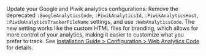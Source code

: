 Update your Google and Piwik analytics configurations: Remove the deprecated `:GoogleAnalyticsCode`, `:PiwikAnalyticsId`, `:PiwikAnalyticsHost`, `:PiwikAnalyticsTrackerFileName` settings, and use `:WebAnalyticsCode`. The new setting works like the custom HTML files for branding, which allows for more control of your analytics, making it easier to customize what you prefer to track. See [Installation Guide > Configuration > Web Analytics Code](http://guides.dataverse.org/en/latest/installation/config.html#web-analytics-code) for details.